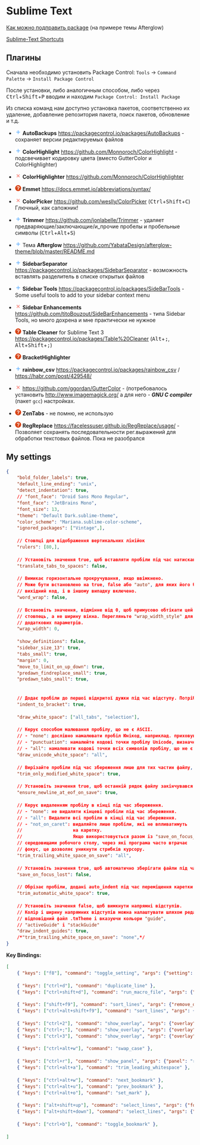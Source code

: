 # Sublime Text

[Как можно подправить package](edit_package) (на примере темы Afterglow)

[Sublime-Text Shortcuts](https://shortcutworld.com/Sublime-Text/linux/Sublime-Text_Shortcuts)

## Плагины

Сначала необходимо установить Package Control: `Tools` -> `Command Palette` -> `Install Package Control` 

После установки, либо аналогичным способом, либо через <kbd>Ctrl</kbd>+<kbd>Shift</kbd>+<kbd>P</kbd> вводим и находим `Package Control: Install Package`

Из списка команд нам доступно установка пакетов, соответственно их удаление, добавление репозитория пакета, поиск пакетов, обновление и т.д.

- ![v][v] **AutoBackups** <https://packagecontrol.io/packages/AutoBackups> - сохраняет версии редактируемых файлов
- ![v][v] **ColorHighlight** https://github.com/Monnoroch/ColorHighlight - подсвечивает кодировку цвета (вместо  GutterColor и ColorHighlighter)
- ![x][c] **ColorHighlighter** https://github.com/Monnoroch/ColorHighlighter
- ![?][q] **Emmet** <https://docs.emmet.io/abbreviations/syntax/>
- ![x][c] **ColorPicker** <https://github.com/weslly/ColorPicker> (<kbd>Ctrl</kbd>+<kbd>Shift</kbd>+<kbd>C</kbd>) Глючный, как сапожник!
- ![v][v] **Trimmer** <https://github.com/jonlabelle/Trimmer> - удаляет предваряющие/заключающие/и_прочие пробелы и пробельные символы (<kbd>Ctrl</kbd>+<kbd>Alt</kbd>+<kbd>S</kbd>)
- ![v][v] Тема **Afterglow** <https://github.com/YabataDesign/afterglow-theme/blob/master/README.md>
- ![v][v] **SidebarSeparator** <https://packagecontrol.io/packages/SidebarSeparator> - возможность вставлять разделитель в списке открытых файлов 
- ![v][v] **Sidebar Tools** <https://packagecontrol.io/packages/SideBarTools> - Some useful tools to add to your sidebar context menu
- ![x][c] **Sidebar Enhancements** https://github.com/titoBouzout/SideBarEnhancements - типа Sidebar Tools, но много дохрена и мне практически не нужное
- ![?][q] **Table Cleaner** for Sublime Text 3 <https://packagecontrol.io/packages/Table%20Cleaner> (<kbd>Alt</kbd>+<kbd>;</kbd>, <kbd>Alt</kbd>+<kbd>Shift</kbd>+<kbd>;</kbd>)
- ![?][q] **BracketHighlighter**
- ![v][v] **rainbow_csv** <https://packagecontrol.io/packages/rainbow_csv> / <https://habr.com/post/429548/>

- ![x][c] https://github.com/ggordan/GutterColor - (потребовалось установить http://www.imagemagick.org/ а для него - **_GNU C compiler_** (пакет `gcc`)
настройках.
- ![?][q] **ZenTabs** - не помню, не использую  
- ![?][q] **RegReplace** <https://facelessuser.github.io/RegReplace/usage/> - Позволяет сохранять последовательности рег.выражений для обработки текстовых файлов. <span style="r">Пока не разобрался</span>  

[v]: /i/pl.png
[q]: /i/qu.png
[c]: /i/rm.png

## My settings

```json
{
    "bold_folder_labels": true,
    "default_line_ending": "unix",
    "detect_indentation": true,
    // "font_face": "Droid Sans Mono Regular",
    "font_face": "JetBrains Mono",
    "font_size": 13,
    "theme": "Default Dark.sublime-theme",
    "color_scheme": "Mariana.sublime-color-scheme",
    "ignored_packages": ["Vintage",],

    // Стовпці для відображення вертикальних лінійок
    "rulers": [80,],

    // Установіть значення true, щоб вставляти пробіли під час натискання табуляції
    "translate_tabs_to_spaces": false,

    // Вимикає горизонтальне прокручування, якщо ввімкнено.
    // Може бути встановлено на true, false або "auto", для яких його буде вимкнено
    // вихідний код, і в іншому випадку включено.
    "word_wrap": false,

    // Встановіть значення, відмінне від 0, щоб примусово обтікати цей
    // стовпець, а не ширину вікна. Перегляньте "wrap_width_style" для
    // додаткових параметрів.
    "wrap_width": 0,

    "show_definitions": false,
    "sidebar_size_13": true,
    "tabs_small": true,
    "margin": 0,
    "move_to_limit_on_up_down": true,
    "predawn_findreplace_small": true,
    "predawn_tabs_small": true,


    // Додає пробіли до першої відкритої дужки під час відступу. Потрібно ввімкнути auto_indent.
    "indent_to_bracket": true,

    "draw_white_space": ["all_tabs", "selection"],

    // Керує способом малювання пробілу, що не є ASCII.
    // - "none": дослівно намалювати пробіл Юнікод, наприклад. приховування пробілів нульової ширини.
    // - "punctuation": намалюйте кодові точки пробілу Unicode, визначеного як пунктуація. Це включає NBSP, але виключає ідеографічний простір CJK.
    // - "all": намалювати кодові точки всіх символів пробілу, що не є ASCII.
    "draw_unicode_white_space": "all",

    // Вирізайте пробіли під час збереження лише для тих частин файлу, які ви змінили. Якщо в інших частинах файлу є пробіли в кінці, вони залишаються окремо.
    "trim_only_modified_white_space": true,

    // Установіть значення true, щоб останній рядок файлу закінчувався символом нового рядка під час збереження
    "ensure_newline_at_eof_on_save": true,

    // Керує видаленням пробілу в кінці під час збереження.
    // - "none": не видаляти кінцеві пробіли під час збереження.
    // - "all": Видалити всі пробіли в кінці під час збереження.
    // - "not_on_caret": видаляйте лише пробіли, які не впливатимуть
    //                   на каретку.
    //                   Якщо використовується разом із "save_on_focus_lost" і певними
    // середовищами робочого столу, через які програма часто втрачає
    // фокус, це дозволяє уникнути стрибків курсору.
    "trim_trailing_white_space_on_save": "all",

    // Установіть значення true, щоб автоматично зберігати файли під час переходу до іншого файлу чи програми
    "save_on_focus_lost": false,

    // Обрізає пробіли, додані auto_indent під час переміщення каретки з рядка.
    "trim_automatic_white_space": true,

    // Установіть значення false, щоб вимкнути напрямні відступів.
    // Колір і ширину напрямних відступів можна налаштувати шляхом редагування
    // відповідний файл .tmTheme і вказуючи кольори "guide",
    // "activeGuide" і "stackGuide"
    "draw_indent_guides": true,
    /*"trim_trailing_white_space_on_save": "none",*/
}
```


**Key Bindings:**

```json
[
	{ "keys": ["f8"], "command": "toggle_setting", "args": {"setting": "word_wrap"}},

	{ "keys": ["ctrl+d"], "command": "duplicate_line" },
	{ "keys": ["ctrl+shift+d"], "command": "run_macro_file", "args": {"file": "res://Packages/Default/Delete Line.sublime-macro"} },

	{ "keys": ["shift+f9"], "command": "sort_lines", "args": {"remove_duplicates": true} },
	{ "keys": ["ctrl+alt+shift+f9"], "command": "sort_lines", "args": {"reverse": true} },

	{ "keys": ["ctrl+2"], "command": "show_overlay", "args": {"overlay": "goto", "text": "@"} },
	{ "keys": ["ctrl+;"], "command": "show_overlay", "args": {"overlay": "goto", "text": ":"} },
	{ "keys": ["ctrl+3"], "command": "show_overlay", "args": {"overlay": "goto", "text": "#"} },

	{ "keys": ["ctrl+alt+w"], "command": "swap_case" },

	{ "keys": ["ctrl+r"], "command": "show_panel", "args": {"panel": "replace", "reverse": false} },
	{ "keys": ["ctrl+alt+a"], "command": "trim_leading_whitespace" },

	{ "keys": ["ctrl+alt+w"], "command": "next_bookmark" },
	{ "keys": ["ctrl+alt+u"], "command": "prev_bookmark" },
	{ "keys": ["ctrl+alt+o"], "command": "set_mark" },

	{ "keys": ["alt+shift+up"], "command": "select_lines", "args": {"forward": false} },
	{ "keys": ["alt+shift+down"], "command": "select_lines", "args": {"forward": true} },

	{ "keys": ["ctrl+b"], "command": "toggle_bookmark" },

]
```
